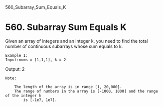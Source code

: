 560_Subarray_Sum_Equals_K
# 560. Subarray Sum Equals K

Given an array of integers and an integer k, you need to find the total number of
        continuous subarrays whose sum equals to k.

    Example 1:
    Input:nums = [1,1,1], k = 2
Output: 2

    

    Note:
    
        The length of the array is in range [1, 20,000].
        The range of numbers in the array is [-1000, 1000] and the range of the integer k
            is [-1e7, 1e7].